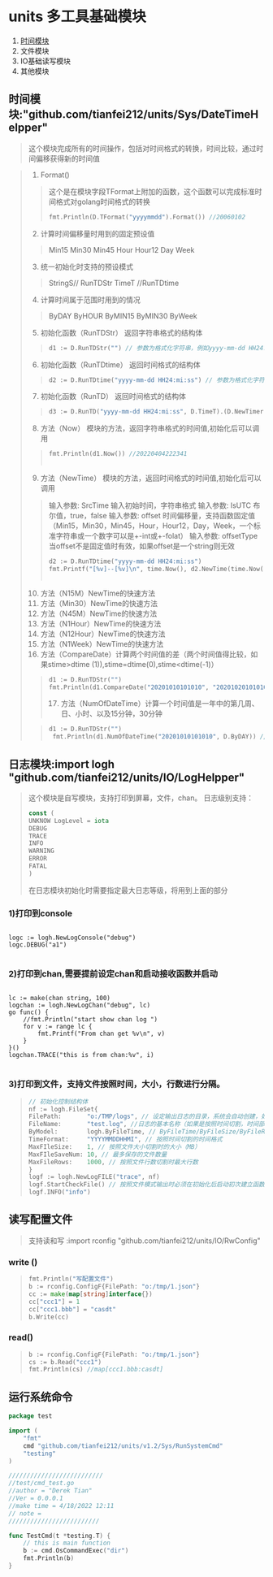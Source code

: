 # units 多工具基础模块

1. [时间模块](https://)
2. 文件模块
3. IO基础读写模块
4. 其他模块

## 时间模块:"github.com/tianfei212/units/Sys/DateTimeHelpper"

> 这个模块完成所有的时间操作，包括对时间格式的转换，时间比较，通过时间偏移获得新的时间值

> 1. Format()
>
>> 这个是在模块字段TFormat上附加的函数，这个函数可以完成标准时间格式对golang时间格式的转换
>>
>> ```go
>> fmt.Println(D.TFormat("yyyymmdd").Format()) //20060102
>> ```
>>
>
> 2. 计算时间偏移量时用到的固定预设值
>
>> Min15
>> Min30
>> Min45
>> Hour
>> Hour12
>> Day
>> Week
>>
>
> 3. 统一初始化时支持的预设模式
>
>> StringS// RunTDStr
>> TimeT //RunTDtime
>>
>
> 4. 计算时间属于范围时用到的情况
>
>> ByDAY
>> ByHOUR
>> ByMIN15
>> ByMIN30
>> ByWeek
>>
>
> 5. 初始化函数（RunTDStr） 返回字符串格式的结构体
>
>> ```go
>> d1 := D.RunTDStr("") // 参数为格式化字符串，例如yyyy-mm-dd HH24:mi:ss
>> ```
>>
>
> 6. 初始化函数（RunTDtime） 返回时间格式的结构体
>
>> ```go
>> d2 := D.RunTDtime("yyyy-mm-dd HH24:mi:ss") // 参数为格式化字符串，例如yyyy-mm-dd HH24:mi:ss
>> ```
>>
>
> 7. 初始化函数（RunTD） 返回时间格式的结构体
>
>> ```go
>> d3 := D.RunTD("yyyy-mm-dd HH24:mi:ss", D.TimeT).(D.NewTimer) // 参数为格式化字符串，例如yyyy-mm-dd HH24:mi:ss
>> ```
>>
>
> 8. 方法（Now） 模块的方法，返回字符串格式的时间值,初始化后可以调用
>
>> ```go
>> fmt.Println(d1.Now()) //20220404222341
>>  
>> ```
>>
>
> 9. 方法（NewTime） 模块的方法，返回时间格式的时间值,初始化后可以调用
>
>> 输入参数: SrcTime 输入初始时间，字符串格式
>> 输入参数: IsUTC 布尔值，true，false
>> 输入参数: offset 时间偏移量，支持函数固定值（Min15，Min30，Min45，Hour，Hour12，Day，Week，一个标准字符串或一个数字可以是+-int或+-folat）
>> 输入参数: offsetType 当offset不是固定值时有效，如果offset是一个string则无效
>>
>> ```go
>> d2 := D.RunTDtime("yyyy-mm-dd HH24:mi:ss")
>> fmt.Printf("[%v]--[%v]\n", time.Now(), d2.NewTime(time.Now(), false, D.Min45, "hour"))
>>  
>> ```
>>
>
> 10. 方法（N15M）NewTime的快速方法
> 11. 方法（Min30）NewTime的快速方法
> 12. 方法（N45M）NewTime的快速方法
> 13. 方法（N1Hour）NewTime的快速方法
> 14. 方法（N12Hour）NewTime的快速方法
> 15. 方法（N1Week）NewTime的快速方法
> 16. 方法（CompareDate）计算两个时间值的差（两个时间值得比较，如果stime>dtime (1)),stime=dtime(0),stime<dtime(-1)）
>
>> ```go
>> d1 := D.RunTDStr("")
>> fmt.Println(d1.CompareDate("20201010101010", "20201020101010"))// -1  
>> ```
>> 17. 方法（NumOfDateTime）计算一个时间值是一年中的第几周、日、小时、以及15分钟，30分钟
>>
>
>> ```go
>> d1 := D.RunTDStr("")
>>  fmt.Println(d1.NumOfDateTime("20201010101010", D.ByDAY)) //Day_284
>> ```
>>
## 日志模块:import logh "github.com/tianfei212/units/IO/LogHelpper"
 >这个模块是自写模块，支持打印到屏幕，文件，chan。 
 日志级别支持：
 >```go
> const (
 > UNKNOW LogLevel = iota
 > DEBUG
 > TRACE
 > INFO
 > WARNING
 > ERROR
 > FATAL
 > )
> ```
> 在日志模块初始化时需要指定最大日志等级，将用到上面的部分
### 1)打印到console
>```go
	logc := logh.NewLogConsole("debug")
	logc.DEBUG("a1")
>```
### 2)打印到chan,需要提前设定chan和启动接收函数并启动
> ```go
    lc := make(chan string, 100)
	logchan := logh.NewLogChan("debug", lc)
	go func() {
		//fmt.Println("start show chan log ")
		for v := range lc {
			fmt.Printf("From chan get %v\n", v)
		}
	}()
    logchan.TRACE("this is from chan:%v", i)
>```
### 3)打印到文件，支持文件按照时间，大小，行数进行分隔。
> ```go
>// 初始化控制结构体
> nf := logh.FileSet{
> FilePath:       "o:/TMP/logs", // 设定输出日志的目录，系统会自动创建，如果不存在
> FileName:       "test.log", //日志的基本名称（如果是按照时间切割，时间部分会在文件名前）
> ByModel:        logh.ByFileTime, // ByFileTime/ByFileSize/ByFileRows 
> TimeFormat:     "YYYYMMDDHHMI", // 按照时间切割的时间格式
> MaxFIleSize:    1, // 按照文件大小切割时的大小（MB）
> MaxFIleSaveNum: 10, // 最多保存的文件数量
> MaxFileRows:    1000, // 按照文件行数切割时最大行数
> }
> logf := logh.NewLogFILE("trace", nf)
> logf.StartCheckFile() // 按照文件模式输出时必须在初始化后启动初次建立函数
> logf.INFO("info")
> ```
## 读写配置文件
> 支持读和写 :import rconfig "github.com/tianfei212/units/IO/RwConfig"
### write ()
> ```go
> fmt.Println("写配置文件")
> b := rconfig.ConfigF{FilePath: "o:/tmp/1.json"}
> cc := make(map[string]interface{})
> cc["ccc1"] = 1
> cc["ccc1.bbb"] = "casdt"
> b.Write(cc)
>```
### read()
> ```go
> b := rconfig.ConfigF{FilePath: "o:/tmp/1.json"}
> cs := b.Read("ccc1")
> fmt.Println(cs) //map[ccc1.bbb:casdt]
> ```
## 运行系统命令
```go
package test

import (
	"fmt"
	cmd "github.com/tianfei212/units/v1.2/Sys/RunSystemCmd"
	"testing"
)

//////////////////////////
//test/cmd_test.go
//author = "Derek Tian"
//Ver = 0.0.0.1
//make time = 4/18/2022 12:11
// note =
/////////////////////////

func TestCmd(t *testing.T) {
	// this is main function
	b := cmd.OsCommandExec("dir")
	fmt.Println(b)
}

```